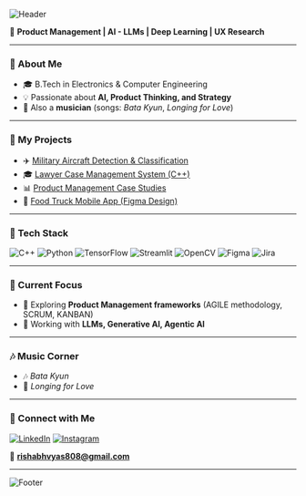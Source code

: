 ![Header](https://capsule-render.vercel.app/api?type=waving&color=0:0f2027,100:2c5364&height=180&section=header&text=Hi%20there,%20I'm%20Rishabh%20Vyas%20👋&fontSize=35&fontColor=ffffff&animation=fadeIn&fontAlignY=40)

🚀 **Product Management | AI - LLMs | Deep Learning | UX Research**  

---

### 🔹 About Me
- 🎓 B.Tech in Electronics & Computer Engineering  
- 💡 Passionate about **AI, Product Thinking, and Strategy**   
- 🎵 Also a **musician** (songs: *Bata Kyun*, *Longing for Love*)  

---

### 🔹 My Projects 
- ✈️ [Military Aircraft Detection & Classification](#)  
- 🎓 [Lawyer Case Management System (C++)](#)  
- 📊 [Product Management Case Studies](#)  
- 📱 [Food Truck Mobile App (Figma Design)](#)  

---

### 🔹 Tech Stack
![C++](https://img.shields.io/badge/C++-00599C?style=for-the-badge&logo=c%2B%2B&logoColor=white)
![Python](https://img.shields.io/badge/Python-3776AB?style=for-the-badge&logo=python&logoColor=white)
![TensorFlow](https://img.shields.io/badge/TensorFlow-FF6F00?style=for-the-badge&logo=tensorflow&logoColor=white)
![Streamlit](https://img.shields.io/badge/Streamlit-FF4B4B?style=for-the-badge&logo=streamlit&logoColor=white)
![OpenCV](https://img.shields.io/badge/OpenCV-27338e?style=for-the-badge&logo=opencv&logoColor=white)
![Figma](https://img.shields.io/badge/Figma-F24E1E?style=for-the-badge&logo=figma&logoColor=white)
![Jira](https://img.shields.io/badge/Jira-0052CC?style=for-the-badge&logo=jira&logoColor=white)

---

### 🔹 Current Focus
- 📘 Exploring **Product Management frameworks** (AGILE methodology, SCRUM, KANBAN)  
- 🤖 Working with **LLMs, Generative AI, Agentic AI**   

---

### 🎶 Music Corner
- 🎶 *Bata Kyun* 
- 🎵 *Longing for Love*  


---

### 🔹 Connect with Me
[![LinkedIn](https://img.shields.io/badge/LinkedIn-0077B5?style=for-the-badge&logo=linkedin&logoColor=white)](https://www.linkedin.com/in/rv08/) 
[![Instagram](https://img.shields.io/badge/Instagram-E4405F?style=for-the-badge&logo=instagram&logoColor=white)](www.instagram.com/rishhabh.vy) 

📧 **rishabhvyas808@gmail.com**

---

![Footer](https://capsule-render.vercel.app/api?type=waving&color=0:2c5364,100:0f2027&height=100&section=footer)
